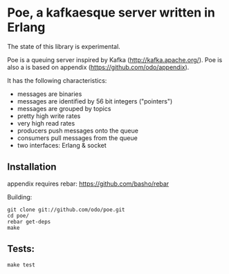 # Poe, a kafkaesque server written in Erlang

The state of this library is experimental.

Poe is a queuing server inspired by Kafka (http://kafka.apache.org/).
Poe is also a  is based on appendix (https://github.com/odo/appendix).

It has the following characteristics:

* messages are binaries
* messages are identified by 56 bit integers ("pointers")
* messages are grouped by topics
* pretty high write rates
* very high read rates
* producers push messages onto the queue
* consumers pull messages from the queue
* two interfaces: Erlang & socket

## Installation

appendix requires rebar: https://github.com/basho/rebar

Building:
```
git clone git://github.com/odo/poe.git
cd poe/
rebar get-deps
make
```

## Tests:

```
make test
```
